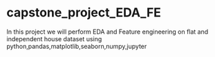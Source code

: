 # capstone_project_EDA_FE
In this project we will perform EDA and Feature engineering on flat and independent house dataset using python,pandas,matplotlib,seaborn,numpy,jupyter
